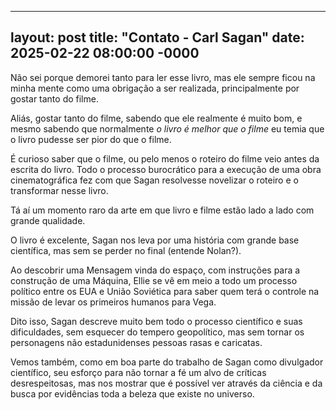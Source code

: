 ----
layout: post
title: "Contato - Carl Sagan"
date: 2025-02-22 08:00:00 -0000
----

Não sei porque demorei tanto para ler esse livro, mas ele sempre ficou na minha mente como uma obrigação a ser realizada, principalmente por gostar tanto do filme.

Aliás, gostar tanto do filme, sabendo que ele realmente é muito bom, e mesmo sabendo que normalmente *o livro é melhor que o filme* eu temia que o livro pudesse ser pior do que o filme.

É curioso saber que o filme, ou pelo menos o roteiro do filme veio antes da escrita do livro. Todo o processo burocrático para a execução de uma obra cinematográfica fez com que Sagan resolvesse novelizar o roteiro e o transformar nesse livro.

Tá aí um momento raro da arte em que livro e filme estão lado a lado com grande qualidade.

O livro é excelente, Sagan nos leva por uma história com grande base científica, mas sem se perder no final (entende Nolan?).

Ao descobrir uma Mensagem vinda do espaço, com instruções para a construção de uma Máquina, Ellie se vê em meio a todo um processo político entre os EUA e União Soviética para saber quem terá o controle na missão de levar os primeiros humanos para Vega.

Dito isso, Sagan descreve muito bem todo o processo científico e suas dificuldades, sem esquecer do tempero geopolítico, mas sem tornar os personagens não estadunidenses pessoas rasas e caricatas.

Vemos também, como em boa parte do trabalho de Sagan como divulgador científico, seu esforço para não tornar a fé um alvo de críticas desrespeitosas, mas nos mostrar que é possível ver através da ciência e da busca por evidências toda a beleza que existe no universo.